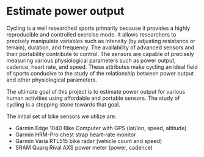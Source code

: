 # Estimate power output

Cycling is a well researched sports primarily because it provides a highly reproducible and controlled exercise mode. 
It allows researchers to precisely manipulate variables such as intensity (by adjusting resistance or terrain), duration, and frequency. 
The availability of advanced sensors and their portability contribute to control. The sensors are capable of precisely measuring various
physiological parameters such as power output, cadence, heart rate, and speed. 
These attributes make cycling an ideal field of sports conducive to the study of the relationship between power output and other physiological parameters.

The ultimate goal of this project is to estimate power output for various human activities using affordable and portable sensors. 
The study of cycling is a stepping stone towards that goal.

The initial set of bike sensors we utilize are:
- Garmin Edge 1040 Bike Computer with GPS (lat/lon, speed, altitude)
- Garmin HRM-Pro chest strap heart-rate monitor
- Garmin Varia RTL515 bike radar (vehicle count and speed)
- SRAM Quarq Rival AXS power meter (power, cadence)
  
